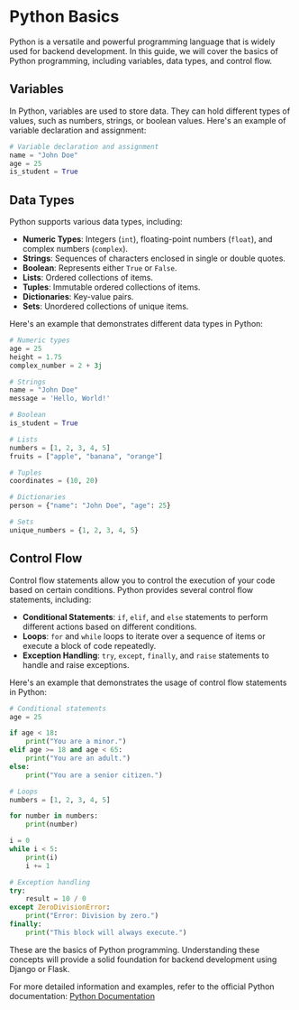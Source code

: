# Python Basics

Python is a versatile and powerful programming language that is widely used for backend development. In this guide, we will cover the basics of Python programming, including variables, data types, and control flow.

## Variables

In Python, variables are used to store data. They can hold different types of values, such as numbers, strings, or boolean values. Here's an example of variable declaration and assignment:

```python
# Variable declaration and assignment
name = "John Doe"
age = 25
is_student = True
```

## Data Types

Python supports various data types, including:

- **Numeric Types**: Integers (`int`), floating-point numbers (`float`), and complex numbers (`complex`).
- **Strings**: Sequences of characters enclosed in single or double quotes.
- **Boolean**: Represents either `True` or `False`.
- **Lists**: Ordered collections of items.
- **Tuples**: Immutable ordered collections of items.
- **Dictionaries**: Key-value pairs.
- **Sets**: Unordered collections of unique items.

Here's an example that demonstrates different data types in Python:

```python
# Numeric types
age = 25
height = 1.75
complex_number = 2 + 3j

# Strings
name = "John Doe"
message = 'Hello, World!'

# Boolean
is_student = True

# Lists
numbers = [1, 2, 3, 4, 5]
fruits = ["apple", "banana", "orange"]

# Tuples
coordinates = (10, 20)

# Dictionaries
person = {"name": "John Doe", "age": 25}

# Sets
unique_numbers = {1, 2, 3, 4, 5}
```

## Control Flow

Control flow statements allow you to control the execution of your code based on certain conditions. Python provides several control flow statements, including:

- **Conditional Statements**: `if`, `elif`, and `else` statements to perform different actions based on different conditions.
- **Loops**: `for` and `while` loops to iterate over a sequence of items or execute a block of code repeatedly.
- **Exception Handling**: `try`, `except`, `finally`, and `raise` statements to handle and raise exceptions.

Here's an example that demonstrates the usage of control flow statements in Python:

```python
# Conditional statements
age = 25

if age < 18:
    print("You are a minor.")
elif age >= 18 and age < 65:
    print("You are an adult.")
else:
    print("You are a senior citizen.")

# Loops
numbers = [1, 2, 3, 4, 5]

for number in numbers:
    print(number)

i = 0
while i < 5:
    print(i)
    i += 1

# Exception handling
try:
    result = 10 / 0
except ZeroDivisionError:
    print("Error: Division by zero.")
finally:
    print("This block will always execute.")
```

These are the basics of Python programming. Understanding these concepts will provide a solid foundation for backend development using Django or Flask.

For more detailed information and examples, refer to the official Python documentation: [Python Documentation](https://docs.python.org/3/)